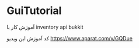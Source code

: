 # GuiTutorial

آموزش کار با inventory api bukkit

کد آموزش این ویدیو
https://www.aparat.com/v/GQDue
